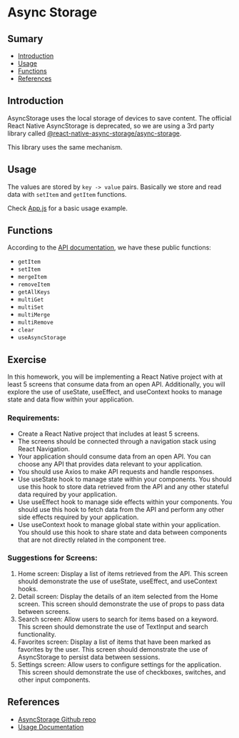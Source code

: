 # Async Storage

## Sumary
- [Introduction](#introduction)
- [Usage](#usage)
- [Functions](#functions)
- [References](#references)

## Introduction

AsyncStorage uses the local storage of devices to save content. The official React Native AsyncStorage is deprecated, so we are using a 3rd party library called [@react-native-async-storage/async-storage](https://www.npmjs.com/package/@react-native-async-storage/async-storage).

This library uses the same mechanism.

## Usage

The values are stored by `key -> value` pairs. Basically we store and read data with `setItem` and `getItem` functions.

Check [App.js](./App.js) for a basic usage example.

## Functions

According to the [API documentation](https://react-native-async-storage.github.io/async-storage/docs/api), we have these public functions:
- `getItem`
- `setItem`
- `mergeItem`
- `removeItem`
- `getAllKeys`
- `multiGet`
- `multiSet`
- `multiMerge`
- `multiRemove`
- `clear`
- `useAsyncStorage`

## Exercise

In this homework, you will be implementing a React Native project with at least 5 screens that consume data from an open API. Additionally, you will explore the use of useState, useEffect, and useContext hooks to manage state and data flow within your application.

### Requirements:

- Create a React Native project that includes at least 5 screens.
- The screens should be connected through a navigation stack using React Navigation.
- Your application should consume data from an open API. You can choose any API that provides data relevant to your application.
- You should use Axios to make API requests and handle responses.
- Use useState hook to manage state within your components. You should use this hook to store data retrieved from the API and any other stateful data required by your application.
- Use useEffect hook to manage side effects within your components. You should use this hook to fetch data from the API and perform any other side effects required by your application.
- Use useContext hook to manage global state within your application. You should use this hook to share state and data between components that are not directly related in the component tree.

### Suggestions for Screens:

1. Home screen: Display a list of items retrieved from the API. This screen should demonstrate the use of useState, useEffect, and useContext hooks.
2. Detail screen: Display the details of an item selected from the Home screen. This screen should demonstrate the use of props to pass data between screens.
3. Search screen: Allow users to search for items based on a keyword. This screen should demonstrate the use of TextInput and search functionality.
4. Favorites screen: Display a list of items that have been marked as favorites by the user. This screen should demonstrate the use of AsyncStorage to persist data between sessions.
5. Settings screen: Allow users to configure settings for the application. This screen should demonstrate the use of checkboxes, switches, and other input components.

## References

- [AsyncStorage Github repo](https://github.com/react-native-async-storage/async-storage)
- [Usage Documentation](https://react-native-async-storage.github.io/async-storage/docs/usage)